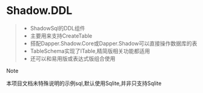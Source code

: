 # Shadow.DDL
>* ShadowSql的DDL组件
>* 主要用来支持CreateTable
>* 搭配Dapper.Shadow.Core或Dapper.Shadow可以直接操作数据库的表
>* TableSchema实现了ITable,精简版相关功能都适用
>* 还可以和易用版或表达式版组合使用

> [!NOTE]
> 本项目文档未特殊说明的示例sql,默认使用Sqlite,并非只支持Sqlite
